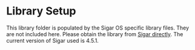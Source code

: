 ﻿Library Setup
=============

This library folder is populated by the Sigar OS specific library files. They are not included here.
Please obtain the library from [Sigar directly](http://sourceforge.net/projects/hyperic-hq/files/).
The current version of Sigar used is 4.5.1. 
